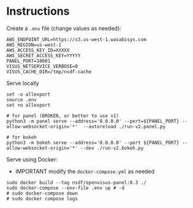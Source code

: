 # Instructions

Create a `.env` file (change values as needed):

```
AWS_ENDPOINT_URL=https://s3.us-west-1.wasabisys.com
AWS_REGION=us-west-1
AWS_ACCESS_KEY_ID=XXXXX
AWS_SECRET_ACCESS_KEY=YYYYY
PANEL_PORT=10001
VISUS_NETSERVICE_VERBOSE=0
VISUS_CACHE_DIR=/tmp/nsdf-cache
```

Serve locally

```
set -o allexport
source .env
set +o allexport

# for panel (BROKEN, or better to use v1)
python3 -m panel serve --address='0.0.0.0' --port=${PANEL_PORT} --allow-websocket-origin='*'  --autoreload ./run-v2.panel.py

# for bokeh
python3 -m bokeh serve --address='0.0.0.0' --port ${PANEL_PORT} --allow-websocket-origin='*' --dev ./run-v2.bokeh.py
```

Serve using Docker:
- IMPORTANT modify the `docker-compose.yml` as needed

```
sudo docker build --tag nsdf/openvisus-panel:0.3 ./ 
sudo docker-compose --env-file .env up # -d 
# sudo docker-compose down
# sudo docker compose logs 
```
